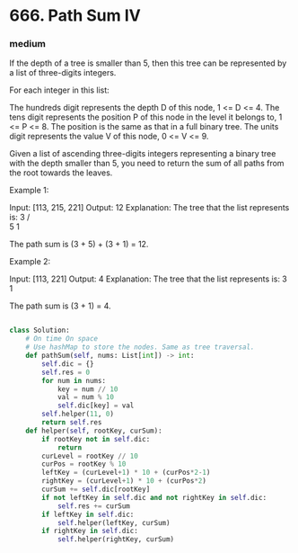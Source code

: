 # 666. Path Sum IV
### medium
If the depth of a tree is smaller than 5, then this tree can be represented by a list of three-digits integers.

For each integer in this list:

The hundreds digit represents the depth D of this node, 1 <= D <= 4.
The tens digit represents the position P of this node in the level it belongs to, 1 <= P <= 8. The position is the same as that in a full binary tree.
The units digit represents the value V of this node, 0 <= V <= 9.
 

Given a list of ascending three-digits integers representing a binary tree with the depth smaller than 5, you need to return the sum of all paths from the root towards the leaves.

Example 1:

Input: [113, 215, 221]
Output: 12
Explanation: 
The tree that the list represents is:
    3
   / \
  5   1

The path sum is (3 + 5) + (3 + 1) = 12.
 

Example 2:

Input: [113, 221]
Output: 4
Explanation: 
The tree that the list represents is: 
    3
     \
      1

The path sum is (3 + 1) = 4.


```python

class Solution:
    # On time On space
    # Use hashMap to store the nodes. Same as tree traversal.
    def pathSum(self, nums: List[int]) -> int:
        self.dic = {}
        self.res = 0
        for num in nums:
            key = num // 10
            val = num % 10
            self.dic[key] = val
        self.helper(11, 0)
        return self.res
    def helper(self, rootKey, curSum):
        if rootKey not in self.dic:
            return 
        curLevel = rootKey // 10
        curPos = rootKey % 10
        leftKey = (curLevel+1) * 10 + (curPos*2-1)
        rightKey = (curLevel+1) * 10 + (curPos*2)
        curSum += self.dic[rootKey]
        if not leftKey in self.dic and not rightKey in self.dic:
            self.res += curSum        
        if leftKey in self.dic:
            self.helper(leftKey, curSum)
        if rightKey in self.dic:
            self.helper(rightKey, curSum)

```